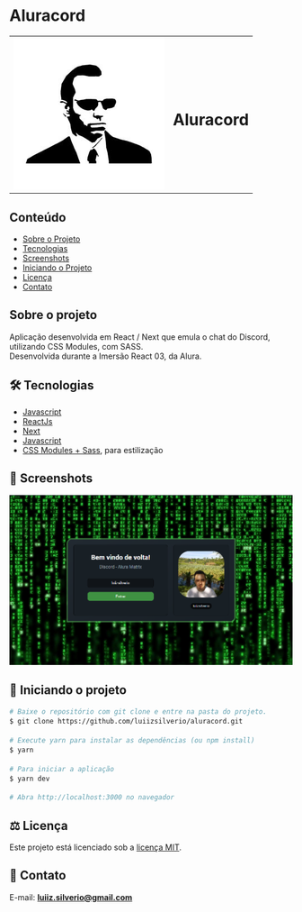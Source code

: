 # Aluracord
<table>
  <tr>
    <td><img src="https://github.com/luiizsilverio/aluracord/blob/main/public/smith.jpg" /></td>
    <td><h1>Aluracord</h1></td>
  </tr>
</table>

## Conteúdo
* [Sobre o Projeto](#sobre-o-projeto)
* [Tecnologias](#hammer_and_wrench-tecnologias)
* [Screenshots](#camera_flash-screenshots)
* [Iniciando o Projeto](#car-Iniciando-o-projeto)
* [Licença](#balance_scale-licença)
* [Contato](#email-contato)

## Sobre o projeto
Aplicação desenvolvida em React / Next que emula o chat do Discord, utilizando CSS Modules, com SASS.<br />
Desenvolvida durante a Imersão React 03, da Alura.
  
## :hammer_and_wrench: Tecnologias
* <ins>Javascript</ins>
* <ins>ReactJs</ins>
* <ins>Next</ins>
* <ins>Javascript</ins>
* <ins>CSS Modules + Sass</ins>, para estilização

## :camera_flash: Screenshots
![](https://github.com/luiizsilverio/aluracord/blob/main/public/screenshot.png)


## :car: Iniciando o projeto
```bash
# Baixe o repositório com git clone e entre na pasta do projeto.
$ git clone https://github.com/luiizsilverio/aluracord.git

# Execute yarn para instalar as dependências (ou npm install)
$ yarn

# Para iniciar a aplicação
$ yarn dev

# Abra http://localhost:3000 no navegador
```

## :balance_scale: Licença
Este projeto está licenciado sob a [licença MIT](LICENSE).

## :email: Contato

E-mail: [**luiiz.silverio@gmail.com**](mailto:luiiz.silverio@gmail.com)
